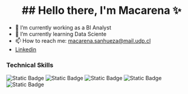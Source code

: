
<h1 align='center'>
## Hello there, I'm Macarena ✨
</h1>
<!--
**Mimobakery/mimobakery** is a ✨ _special_ ✨ repository because its `README.md` (this file) appears on your GitHub profile.
-->

- 🔭 I’m currently working as a BI Analyst
- 🌱 I’m currently learning Data Sciente
- 📫 How to reach me: macarena.sanhueza@mail.udp.cl
- [Linkedin](https://www.linkedin.com/in/macarena-sanhueza/)


### Technical Skills

![Static Badge](https://img.shields.io/badge/Excel-%231D6F42?style=for-the-badge)
![Static Badge](https://img.shields.io/badge/Power_BI-%23f6d958?style=for-the-badge)
![Static Badge](https://img.shields.io/badge/Tableau-%235778a4?style=for-the-badge)
![Static Badge](https://img.shields.io/badge/Python-%20%20%23646464?style=for-the-badge&logo=python&labelColor=%23FFE873)
![Static Badge](https://img.shields.io/badge/SQL-%20%20%23510092?style=for-the-badge)
